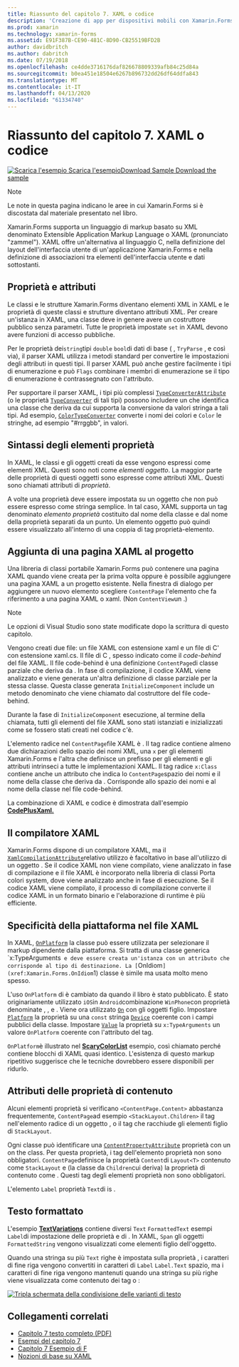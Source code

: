 ```yaml
---
title: Riassunto del capitolo 7. XAML o codice
description: 'Creazione di app per dispositivi mobili con Xamarin.Forms: riepilogo del capitolo 7. XAML o codice'
ms.prod: xamarin
ms.technology: xamarin-forms
ms.assetid: E91F387B-CE90-481C-8D90-CB25519BFD2B
author: davidbritch
ms.author: dabritch
ms.date: 07/19/2018
ms.openlocfilehash: ce4dde3716176daf826678809339afb84c25d84a
ms.sourcegitcommit: b0ea451e18504e6267b896732dd26df64ddfa843
ms.translationtype: MT
ms.contentlocale: it-IT
ms.lasthandoff: 04/13/2020
ms.locfileid: "61334740"
---
```

# <a name="summary-of-chapter-7-xaml-vs-code"></a>Riassunto del capitolo 7. XAML o codice

[![Scarica](~/media/shared/download.png) l'esempio Scarica l'esempioDownload Sample Download the sample](https://github.com/xamarin/xamarin-forms-book-samples/tree/master/Chapter07)

> [!NOTE]
> Le note in questa pagina indicano le aree in cui Xamarin.Forms si è discostata dal materiale presentato nel libro.

Xamarin.Forms supporta un linguaggio di markup basato su XML denominato Extensible Application Markup Language o XAML (pronunciato "zammel"). XAML offre un'alternativa al linguaggio C, nella definizione del layout dell'interfaccia utente di un'applicazione Xamarin.Forms e nella definizione di associazioni tra elementi dell'interfaccia utente e dati sottostanti.

## <a name="properties-and-attributes"></a>Proprietà e attributi

Le classi e le strutture Xamarin.Forms diventano elementi XML in XAML e le proprietà di queste classi e strutture diventano attributi XML. Per creare un'istanza in XAML, una classe deve in genere avere un costruttore pubblico senza parametri. Tutte le proprietà impostate `set` in XAML devono avere funzioni di accesso pubbliche.

Per le proprietà dei`string`tipi `double` `bool`di dati di base ( , `TryParse` , e così via), il parser XAML utilizza i metodi standard per convertire le impostazioni degli attributi in questi tipi. Il parser XAML può anche gestire facilmente i tipi di enumerazione e può `Flags` combinare i membri di enumerazione se il tipo di enumerazione è contrassegnato con l'attributo.

Per supportare il parser XAML, i tipi più complessi [`TypeConverterAttribute`](xref:Xamarin.Forms.TypeConverterAttribute) (o le proprietà [`TypeConverter`](xref:Xamarin.Forms.TypeConverter) di tali tipi) possono includere un che identifica una classe che deriva da cui supporta la conversione da valori stringa a tali tipi. Ad esempio, [`ColorTypeConverter`](xref:Xamarin.Forms.ColorTypeConverter) converte i nomi dei colori e `Color` le stringhe, ad esempio "#rrggbb", in valori.

## <a name="property-element-syntax"></a>Sintassi degli elementi proprietà

In XAML, le classi e gli oggetti creati da esse vengono espressi come elementi XML. Questi sono noti come *elementi oggetto*. La maggior parte delle proprietà di questi oggetti sono espresse come attributi XML. Questi sono chiamati attributi di *proprietà*.

A volte una proprietà deve essere impostata su un oggetto che non può essere espresso come stringa semplice. In tal caso, XAML supporta un tag denominato *elemento proprietà* costituito dal nome della classe e dal nome della proprietà separati da un punto. Un elemento oggetto può quindi essere visualizzato all'interno di una coppia di tag proprietà-elemento.

## <a name="adding-a-xaml-page-to-your-project"></a>Aggiunta di una pagina XAML al progetto

Una libreria di classi portabile Xamarin.Forms può contenere una pagina XAML quando viene creata per la prima volta oppure è possibile aggiungere una pagina XAML a un progetto esistente. Nella finestra di dialogo per aggiungere un nuovo elemento scegliere `ContentPage` l'elemento che fa riferimento a una pagina XAML o xaml. (Non `ContentView`un .)

> [!NOTE]
> Le opzioni di Visual Studio sono state modificate dopo la scrittura di questo capitolo.

Vengono creati due file: un file XAML con estensione xaml e un file di C' con estensione xaml.cs. Il file di C , spesso indicato come il *code-behind* del file XAML. Il file code-behind è una definizione `ContentPage`di classe parziale che deriva da . In fase di compilazione, il codice XAML viene analizzato e viene generata un'altra definizione di classe parziale per la stessa classe. Questa classe generata `InitializeComponent` include un metodo denominato che viene chiamato dal costruttore del file code-behind.

Durante la fase di `InitializeComponent` esecuzione, al termine della chiamata, tutti gli elementi del file XAML sono stati istanziati e inizializzati come se fossero stati creati nel codice c'è.

L'elemento radice nel `ContentPage`file XAML è . Il tag radice contiene almeno due dichiarazioni dello spazio dei nomi XML, una `x` per gli elementi Xamarin.Forms e l'altra che definisce un prefisso per gli elementi e gli attributi intrinseci a tutte le implementazioni XAML. Il tag radice `x:Class` contiene anche un attributo che indica lo `ContentPage`spazio dei nomi e il nome della classe che deriva da . Corrisponde allo spazio dei nomi e al nome della classe nel file code-behind.

La combinazione di XAML e codice è dimostrata dall'esempio [**CodePlusXaml.**](https://github.com/xamarin/xamarin-forms-book-samples/tree/master/Chapter07)

## <a name="the-xaml-compiler"></a>Il compilatore XAML

Xamarin.Forms dispone di un compilatore XAML, ma il [`XamlCompilationAttribute`](xref:Xamarin.Forms.Xaml.XamlCompilationAttribute)relativo utilizzo è facoltativo in base all'utilizzo di un oggetto . Se il codice XAML non viene compilato, viene analizzato in fase di compilazione e il file XAML è incorporato nella libreria di classi Porta colori system, dove viene analizzato anche in fase di esecuzione. Se il codice XAML viene compilato, il processo di compilazione converte il codice XAML in un formato binario e l'elaborazione di runtime è più efficiente.

## <a name="platform-specificity-in-the-xaml-file"></a>Specificità della piattaforma nel file XAML

In XAML, [`OnPlatform`](xref:Xamarin.Forms.OnPlatform`1) la classe può essere utilizzata per selezionare il markup dipendente dalla piattaforma. Si tratta di una classe generica `x:TypeArguments` e deve essere creata un'istanza con un attributo che corrisponde al tipo di destinazione. La [`OnIdiom`](xref:Xamarin.Forms.OnIdiom`1) classe è simile ma usata molto meno spesso.

L'uso `OnPlatform` di è cambiato da quando il libro è stato pubblicato. È stato originariamente utilizzato `iOS`in `Android`combinazione `WinPhone`con proprietà denominate , , e . Viene ora utilizzato [`On`](xref:Xamarin.Forms.On) con gli oggetti figlio. Impostare [`Platform`](xref:Xamarin.Forms.On.Platform) la proprietà su una `const` stringa [`Device`](xref:Xamarin.Forms.Device) coerente con i campi pubblici della classe. Impostare [`Value`](xref:Xamarin.Forms.On.Value) la proprietà su `x:TypeArguments` un valore `OnPlatform` coerente con l'attributo del tag.

`OnPlatform`è illustrato nel [**ScaryColorList**](https://github.com/xamarin/xamarin-forms-book-samples/tree/master/Chapter07/ScaryColorList) esempio, così chiamato perché contiene blocchi di XAML quasi identico. L'esistenza di questo markup ripetitivo suggerisce che le tecniche dovrebbero essere disponibili per ridurlo.

## <a name="the-content-property-attributes"></a>Attributi delle proprietà di contenuto

Alcuni elementi proprietà si verificano `<ContentPage.Content>` abbastanza frequentemente, `ContentPage`ad esempio `<StackLayout.Children>` il tag nell'elemento radice di un oggetto , o il tag che racchiude gli elementi figlio di `StackLayout`.

Ogni classe può identificare una [`ContentPropertyAttribute`](xref:Xamarin.Forms.ContentPropertyAttribute) proprietà con un on the class. Per questa proprietà, i tag dell'elemento proprietà non sono obbligatori. `ContentPage`definisce la proprietà `Content`di `Layout<T>` contenuto come `StackLayout` e (la classe da `Children`cui deriva) la proprietà di contenuto come . Questi tag degli elementi proprietà non sono obbligatori.

L'elemento `Label` proprietà `Text`di is .

## <a name="formatted-text"></a>Testo formattato

L'esempio [**TextVariations**](https://github.com/xamarin/xamarin-forms-book-samples/tree/master/Chapter07/TextVariations) contiene diversi `Text` `FormattedText` esempi `Label`di impostazione delle proprietà e di . In XAML, `Span` gli oggetti `FormattedString` vengono visualizzati come elementi figlio dell'oggetto.

 Quando una stringa su più `Text` righe è impostata sulla proprietà , i caratteri di fine riga vengono convertiti in caratteri di `Label` `Label.Text` spazio, ma i caratteri di fine riga vengono mantenuti quando una stringa su più righe viene visualizzata come contenuto dei tag o :

 [![Tripla schermata della condivisione delle varianti di testo](images/ch07fg03-small.png "Variazioni di testo formattato")](images/ch07fg03-large.png#lightbox "Variazioni di testo formattato")

## <a name="related-links"></a>Collegamenti correlati

- [Capitolo 7 testo completo (PDF)](https://download.xamarin.com/developer/xamarin-forms-book/XamarinFormsBook-Ch07-Apr2016.pdf)
- [Esempi del capitolo 7](https://github.com/xamarin/xamarin-forms-book-samples/tree/master/Chapter07)
- [Capitolo 7 Esempio di F](https://github.com/xamarin/xamarin-forms-book-samples/tree/master/Chapter07/FS/CodePlusXaml)
- [Nozioni di base su XAML](~/xamarin-forms/xaml/xaml-basics/index.md)
